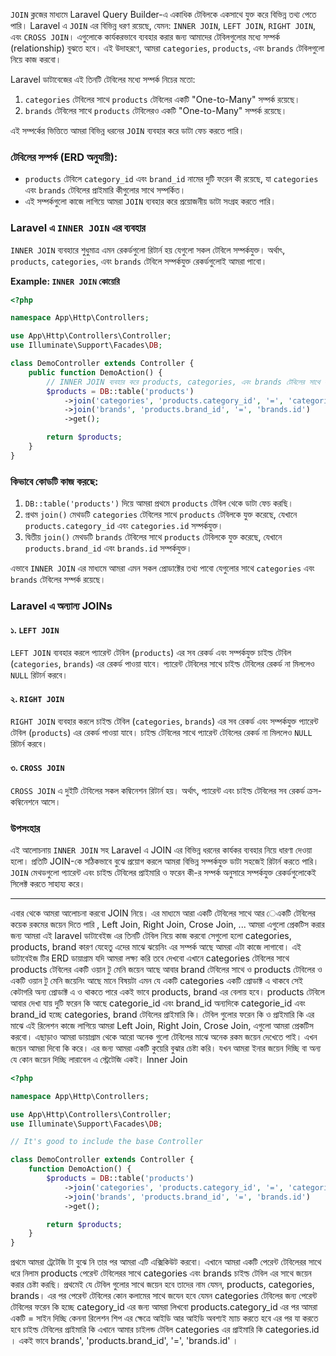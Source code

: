 `JOIN` ক্লজের মাধ্যমে Laravel Query Builder-এ একাধিক টেবিলকে একসাথে যুক্ত করে বিভিন্ন তথ্য পেতে পারি। Laravel এ `JOIN` এর বিভিন্ন ধরণ রয়েছে, যেমন: `INNER JOIN`, `LEFT JOIN`, `RIGHT JOIN`, এবং `CROSS JOIN`। এগুলোকে কার্যকরভাবে ব্যবহার করার জন্য আমাদের টেবিলগুলোর মধ্যে সম্পর্ক (relationship) বুঝতে হবে। এই উদাহরণে, আমরা `categories`, `products`, এবং `brands` টেবিলগুলো নিয়ে কাজ করবো।

Laravel ডাটাবেজের এই তিনটি টেবিলের মধ্যে সম্পর্ক নিচের মতো:

1. `categories` টেবিলের সাথে `products` টেবিলের একটি "One-to-Many" সম্পর্ক রয়েছে।
2. `brands` টেবিলের সাথে `products` টেবিলেরও একটি "One-to-Many" সম্পর্ক রয়েছে।

এই সম্পর্কের ভিত্তিতে আমরা বিভিন্ন ধরনের `JOIN` ব্যবহার করে ডাটা ফেচ করতে পারি।

### টেবিলের সম্পর্ক (ERD অনুযায়ী):

- `products` টেবিলে `category_id` এবং `brand_id` নামের দুটি ফরেন কী রয়েছে, যা `categories` এবং `brands` টেবিলের প্রাইমারি কীগুলোর সাথে সম্পর্কিত।
- এই সম্পর্কগুলো কাজে লাগিয়ে আমরা `JOIN` ব্যবহার করে প্রয়োজনীয় ডাটা সংগ্রহ করতে পারি।

### Laravel এ `INNER JOIN` এর ব্যবহার

`INNER JOIN` ব্যবহারে শুধুমাত্র এমন রেকর্ডগুলো রিটার্ন হয় যেগুলো সকল টেবিলে সম্পর্কযুক্ত। অর্থাৎ, `products`, `categories`, এবং `brands` টেবিলে সম্পর্কযুক্ত রেকর্ডগুলোই আমরা পাবো।

**Example: `INNER JOIN` কোয়েরি**

```php
<?php

namespace App\Http\Controllers;

use App\Http\Controllers\Controller;
use Illuminate\Support\Facades\DB;

class DemoController extends Controller {
    public function DemoAction() {
        // INNER JOIN ব্যবহার করে products, categories, এবং brands টেবিলের সাথে সম্পর্কযুক্ত ডাটা ফেচ করা
        $products = DB::table('products')
            ->join('categories', 'products.category_id', '=', 'categories.id') // category_id কে categories টেবিলের id এর সাথে মিলানো
            ->join('brands', 'products.brand_id', '=', 'brands.id')           // brand_id কে brands টেবিলের id এর সাথে মিলানো
            ->get();

        return $products;
    }
}
```

### কিভাবে কোডটি কাজ করছে:

1. `DB::table('products')` দিয়ে আমরা প্রথমে `products` টেবিল থেকে ডাটা ফেচ করছি।
2. প্রথম `join()` মেথডটি `categories` টেবিলের সাথে `products` টেবিলকে যুক্ত করেছে, যেখানে `products.category_id` এবং `categories.id` সম্পর্কযুক্ত।
3. দ্বিতীয় `join()` মেথডটি `brands` টেবিলের সাথে `products` টেবিলকে যুক্ত করেছে, যেখানে `products.brand_id` এবং `brands.id` সম্পর্কযুক্ত।

এভাবে `INNER JOIN` এর মাধ্যমে আমরা এমন সকল প্রোডাক্টের তথ্য পাবো যেগুলোর সাথে `categories` এবং `brands` টেবিলের সম্পর্ক রয়েছে।

### Laravel এ অন্যান্য JOINs

#### ১. `LEFT JOIN`

`LEFT JOIN` ব্যবহার করলে প্যারেন্ট টেবিল (`products`) এর সব রেকর্ড এবং সম্পর্কযুক্ত চাইল্ড টেবিল (`categories`, `brands`) এর রেকর্ড পাওয়া যাবে। প্যারেন্ট টেবিলের সাথে চাইল্ড টেবিলের রেকর্ড না মিললেও `NULL` রিটার্ন করবে।

#### ২. `RIGHT JOIN`

`RIGHT JOIN` ব্যবহার করলে চাইল্ড টেবিল (`categories`, `brands`) এর সব রেকর্ড এবং সম্পর্কযুক্ত প্যারেন্ট টেবিল (`products`) এর রেকর্ড পাওয়া যাবে। চাইল্ড টেবিলের সাথে প্যারেন্ট টেবিলের রেকর্ড না মিললেও `NULL` রিটার্ন করবে।

#### ৩. `CROSS JOIN`

`CROSS JOIN` এ দুইটি টেবিলের সকল কম্বিনেশন রিটার্ন হয়। অর্থাৎ, প্যারেন্ট এবং চাইল্ড টেবিলের সব রেকর্ড ক্রস-কম্বিনেশনে আসে।

### উপসংহার

এই আলোচনায় `INNER JOIN` সহ Laravel এ JOIN এর বিভিন্ন ধরনের কার্যকর ব্যবহার নিয়ে ধারণা দেওয়া হলো। প্রতিটি JOIN-কে সঠিকভাবে বুঝে প্রয়োগ করলে আমরা বিভিন্ন সম্পর্কযুক্ত ডাটা সহজেই রিটার্ন করতে পারি। `JOIN` মেথডগুলো প্যারেন্ট এবং চাইল্ড টেবিলের প্রাইমারি ও ফরেন কী-র সম্পর্ক অনুসারে সম্পর্কযুক্ত রেকর্ডগুলোকেই সিলেক্ট করতে সাহায্য করে।

---

এবার থেকে আমরা আলোচনা করবো JOIN নিয়ে। এর মাধ্যমে আরা একটি টেবিলের সাথে আর েএকটি টেবিলের কয়েক রকমের জয়েন দিতে পারি , Left Join, Right Join, Crose Join, ... আমরা এগুলো প্রেকটিস করার জন্য আমরা এই laravel ডাটাবেইজ এর তিনটি টেবিল নিয়ে কাজ করবো সেগুলো হলো categories, products, brand কারণ যেহেতু এদের মাঝে ঝয়েনিং এর সম্পর্ক আছে আমরা এটা কাজে লাগাবো। এই ডাটাবেইজ টির ERD ডায়াগ্রাম যদি আমরা লক্ষ্য করি তবে দেখবো এখানে categories টেবিলের সাথে products টেবিলের একটি ওয়ান টু মেনি জয়েন আছে আবার brand টেবিলের সাথে ও products টেবিলের ও একটি ওয়ান টু মেনি জয়েনিং আছে মানে বিষয়টা এমন যে একটি categories একটি প্রোডাক্ট এ থাকবে সেই কেটাগরি অন্য প্রোডাক্ট এ ও থাকতে পারে একই ভাবে products, brand এর বেলায় হবে। products টেবিলে আবার দেখা যায় দুটি ফরেন কি আছে categorie_id এবং brand_id অন্যদিকে categorie_id এবং brand_id হচ্ছে categories, brand টেবিলের প্রাইমারি কি। টেবিল গুলোর ফরেন কি ও প্রাইমারি কি এর মাঝে এই রিলেশন কাজে লাগিয়ে আমরা Left Join, Right Join, Crose Join, এগুলো আমরা প্রেকটিস করবো। এছাড়াও আমরা ডায়াগ্রাম থেকে আরো অনেক গুলো টেবিলের মাঝে অনেক রকম জয়েন দেখেতে পাই। এখন জয়েন আমরা দিবো কি করে। এর জন্য আমরা একটি কুয়েরি বুঝার চেষ্টা করি। যখন আমরা ইনার জয়েন দিচ্ছি বা অন্য যে কোন জয়েন দিচ্ছি লারাবেল এ স্ট্রেটেজি একই।
Inner Join

```php
<?php

namespace App\Http\Controllers;

use App\Http\Controllers\Controller;
use Illuminate\Support\Facades\DB;

// It's good to include the base Controller

class DemoController extends Controller {
    function DemoAction() {
        $products = DB::table('products')
            ->join('categories', 'products.category_id', '=', 'categories.id')
            ->join('brands', 'products.brand_id', '=', 'brands.id')
            ->get();

        return $products;
    }
}
```

প্রথমে আমরা ট্রেটেজি টা বুঝে নি তার পর আমরা এটি এক্সিকিউট করবো। এখানে আমরা একটি পেরেন্ট টেবিলেরর সাথে ধরে নিলাম products পেরেন্ট টেবিলেরর সাথে categories এবং brands চাইল্ড টেবিল এর সাথে জয়েন করার চেষ্টা করছি। প্রথমেই যে টেবিল গুলোর সাথে জয়েন হবে তাদের নাম যেমন, products, categories, brands। এর পর পেরেন্ট টেবিলের কোন কলামের সাথে জযেন হবে যেমন categories টেবিলের জন্য পেরেন্ট টেবিলের ফরেন কি হচ্ছে category_id এর জন্য আমরা লিখবো products.category_id এর পর আমরা একটি = সাইন দিচ্ছি কেননা রিলেশন শিপ এর ক্ষেত্রে আইডি আর আইডি অবশ্যই ম্যাচ করতে হবে এর পর যা করতে হবে চাইল্ড টেবিলের প্রাইমারি কি এখানে আমার চাইলন্ড টেবিল categories এর প্রাইমারি কি categories.id । একই ভাবে brands', 'products.brand_id', '=', 'brands.id' ।

